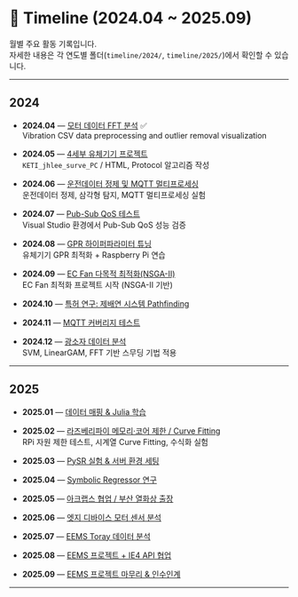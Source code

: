 # 📑 Timeline (2024.04 ~ 2025.09)

월별 주요 활동 기록입니다.  
자세한 내용은 각 연도별 폴더(`timeline/2024/`, `timeline/2025/`)에서 확인할 수 있습니다.

---

## 2024

- **2024.04** — [모터 데이터 FFT 분석](2024/2024-04_fft_motor) ✅  
  Vibration CSV data preprocessing and outlier removal visualization 

- **2024.05** — [4세부 유체기기 프로젝트](2024/2024-05_keti_surve_pc)  
  `KETI_jhlee_surve_PC` / HTML, Protocol 알고리즘 작성

- **2024.06** — [운전데이터 정제 및 MQTT 멀티프로세싱](2024/2024-06_preprocessing_mqtt)  
  운전데이터 정제, 삼각형 탐지, MQTT 멀티프로세싱 실험

- **2024.07** — [Pub-Sub QoS 테스트](2024/2024-07_pubsub_qos)  
  Visual Studio 환경에서 Pub-Sub QoS 성능 검증

- **2024.08** — [GPR 하이퍼파라미터 튜닝](2024/2024-08_gpr_raspberry)  
  유체기기 GPR 최적화 + Raspberry Pi 연습

- **2024.09** — [EC Fan 다목적 최적화(NSGA-II)](2024/2024-09_ecfan_nsga2)  
  EC Fan 최적화 프로젝트 시작 (NSGA-II 기반)

- **2024.10** — [특허 연구: 제배연 시스템 Pathfinding](2024/2024-10_pathfinding_patent)

- **2024.11** — [MQTT 커버리지 테스트](2024/2024-11_mqtt_coverage)

- **2024.12** — [광소자 데이터 분석](2024/2024-12_optics_svm_fft)  
  SVM, LinearGAM, FFT 기반 스무딩 기법 적용

---

## 2025

- **2025.01** — [데이터 매핑 & Julia 학습](2025/2025-01_data_mapping_julia)

- **2025.02** — [라즈베리파이 메모리·코어 제한 / Curve Fitting](2025/2025-02_rpi_curvefit)  
  RPi 자원 제한 테스트, 시계열 Curve Fitting, 수식화 실험

- **2025.03** — [PySR 실험 & 서버 환경 세팅](2025/2025-03_server_setting_pysr)

- **2025.04** — [Symbolic Regressor 연구](2025/2025-04_symbolic_regressor)

- **2025.05** — [아크랩스 협업 / 부산 열화상 출장](2025/2025-05_arclabs_heat)

- **2025.06** — [엣지 디바이스 모터 센서 분석](2025/2025-06_edge_motor_sensor)

- **2025.07** — [EEMS Toray 데이터 분석](2025/2025-07_eems_toray)

- **2025.08** — [EEMS 프로젝트 + IE4 API 협업](2025/2025-08_eems_ie4)

- **2025.09** — [EEMS 프로젝트 마무리 & 인수인계](2025/2025-09_eems_wrapup)

---
